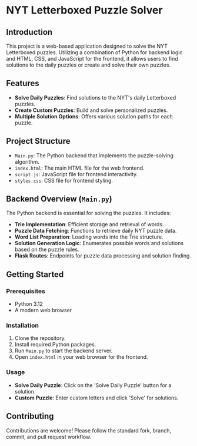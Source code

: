 # NYT Letterboxed Puzzle Solver

## Introduction
This project is a web-based application designed to solve the NYT Letterboxed puzzles. Utilizing a combination of Python for backend logic and HTML, CSS, and JavaScript for the frontend, it allows users to find solutions to the daily puzzles or create and solve their own puzzles.

## Features
- **Solve Daily Puzzles**: Find solutions to the NYT's daily Letterboxed puzzles.
- **Create Custom Puzzles**: Build and solve personalized puzzles.
- **Multiple Solution Options**: Offers various solution paths for each puzzle.

## Project Structure
- `Main.py`: The Python backend that implements the puzzle-solving algorithm.
- `index.html`: The main HTML file for the web frontend.
- `script.js`: JavaScript file for frontend interactivity.
- `styles.css`: CSS file for frontend styling.

## Backend Overview (`Main.py`)
The Python backend is essential for solving the puzzles. It includes:
- **Trie Implementation**: Efficient storage and retrieval of words.
- **Puzzle Data Fetching**: Functions to retrieve daily NYT puzzle data.
- **Word List Preparation**: Loading words into the Trie structure.
- **Solution Generation Logic**: Enumerates possible words and solutions based on the puzzle rules.
- **Flask Routes**: Endpoints for puzzle data processing and solution finding.

## Getting Started
### Prerequisites
- Python 3.12
- A modern web browser

### Installation
1. Clone the repository.
2. Install required Python packages.
3. Run `Main.py` to start the backend server.
4. Open `index.html` in your web browser for the frontend.

### Usage
- **Solve Daily Puzzle**: Click on the 'Solve Daily Puzzle' button for a solution.
- **Custom Puzzle**: Enter custom letters and click 'Solve' for solutions.

## Contributing
Contributions are welcome! Please follow the standard fork, branch, commit, and pull request workflow.
